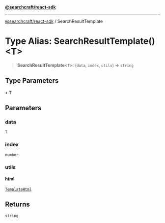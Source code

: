 [**@searchcraft/react-sdk**](/reference/sdk/js-react/README.md)

***

[@searchcraft/react-sdk](/reference/sdk/js-react/globals.md) / SearchResultTemplate

# Type Alias: SearchResultTemplate()\<T\>

> **SearchResultTemplate**\<`T`\>: (`data`, `index`, `utils`) => `string`

## Type Parameters

• **T**

## Parameters

### data

`T`

### index

`number`

### utils

#### html

[`TemplateHtml`](/reference/sdk/js-react/type-aliases/TemplateHtml.md)

## Returns

`string`
